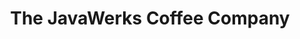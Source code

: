 ---
title: "The JavaWerks Coffee Company"
url: /hattiesburg/the-javawerks-coffee-company/
shop: Kaffee
---